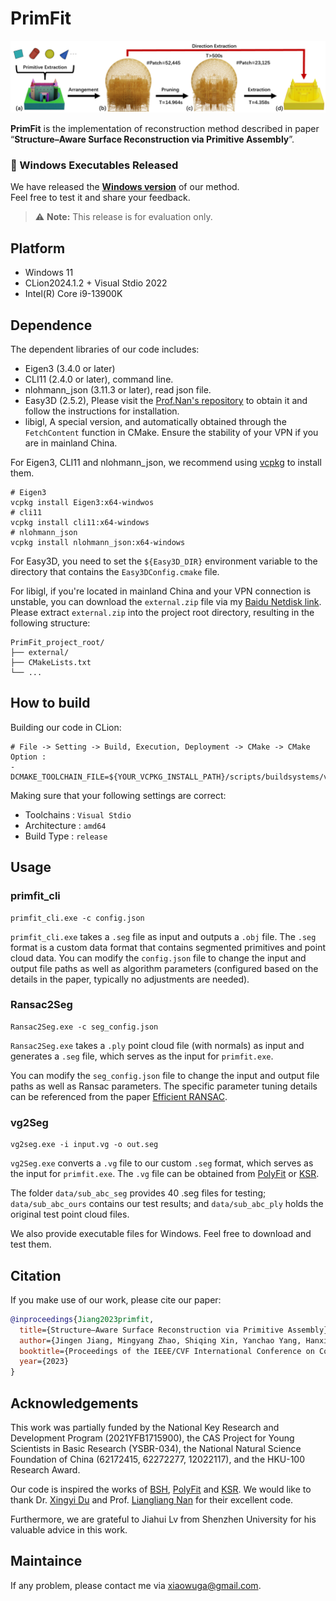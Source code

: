 # PrimFit

![](./images/overview.png)



**PrimFit** is the implementation of reconstruction method described in  paper “**Structure–Aware Surface Reconstruction via Primitive Assembly**”.

### 🚀 Windows Executables Released

We have released the [**Windows version**](https://github.com/xiaowuga/PrimFit/releases/download/PrimFit_Windows_Release_v1.0/PrimFit_Windows_Release_v1.0.zip) of our method.  
Feel free to test it and share your feedback.

> ⚠️ **Note:** This release is for evaluation only.


## Platform
- Windows 11
- CLion2024.1.2 +  Visual Stdio 2022
- Intel(R) Core i9-13900K

## Dependence

The dependent libraries of our code includes:
- Eigen3 (3.4.0 or later)
- CLI11 (2.4.0 or later), command line.
- nlohmann_json (3.11.3 or later), read json file.
- Easy3D (2.5.2), Please visit the [Prof.Nan's repository](https://github.com/LiangliangNan/Easy3D) to obtain it and follow the instructions for installation.
- libigl, A special version, and automatically obtained through the `FetchContent` function in CMake. Ensure the stability of your VPN if you are in mainland China.

For Eigen3, CLI11 and nlohmann_json, we recommend using [vcpkg](https://github.com/microsoft/vcpkg) to install them.
```shell
# Eigen3
vcpkg install Eigen3:x64-windwos
# cli11
vcpkg install cli11:x64-windows
# nlohmann_json
vcpkg install nlohmann_json:x64-windows
```
For Easy3D, you need to set the `${Easy3D_DIR}` environment variable to the directory that contains the `Easy3DConfig.cmake` file.

For libigl, if you're located in mainland China and your VPN connection is unstable, you can download the `external.zip` file via my [Baidu Netdisk link](https://pan.baidu.com/s/1deMHYUQk3k-fq9VsfLWeHg?pwd=7u32).
Please extract `external.zip` into the project root directory, resulting in the following structure:
```plaintext
PrimFit_project_root/
├── external/                
├── CMakeLists.txt
└── ...
```
  




## How to build

Building our code in CLion:
```
# File -> Setting -> Build, Execution, Deployment -> CMake -> CMake Option :
-DCMAKE_TOOLCHAIN_FILE=${YOUR_VCPKG_INSTALL_PATH}/scripts/buildsystems/vcpkg.cmake
```
Making sure that your following settings are correct:
- Toolchains : `Visual Stdio`
- Architecture : `amd64`
- Build Type : `release`


## Usage


### primfit_cli

```shell
primfit_cli.exe -c config.json
```

`primfit_cli.exe` takes a `.seg` file as input and outputs a `.obj` file. The `.seg` format is a custom data format that contains segmented primitives and point cloud data. You can modify the `config.json` file to change the input and output file paths as well as algorithm parameters (configured based on the details in the paper, typically no adjustments are needed).

### Ransac2Seg
```shell
Ransac2Seg.exe -c seg_config.json
```
`Ransac2Seg.exe` takes a `.ply` point cloud file (with normals) as input and generates a `.seg` file, which serves as the input for `primfit.exe`.


You can modify the `seg_config.json` file to change the input and output file paths as well as Ransac parameters. The specific parameter tuning details can be referenced from the paper [Efficient RANSAC](https://onlinelibrary.wiley.com/doi/full/10.1111/j.1467-8659.2007.01016.x).

### vg2Seg
```shell
vg2seg.exe -i input.vg -o out.seg
```
`vg2Seg.exe` converts a `.vg` file to our custom `.seg` format, which serves as the input for `primfit.exe`. The `.vg` file can be obtained from [PolyFit](https://github.com/LiangliangNan/PolyFit) or [KSR](https://www-sop.inria.fr/members/Florent.Lafarge/code/KSR.zip).


The folder `data/sub_abc_seg` provides 40 .seg files for testing; `data/sub_abc_ours` contains our test results; and `data/sub_abc_ply` holds the original test point cloud files.

We also provide executable files for Windows. Feel free to download and test them.

## Citation
If you make use of our work, please cite our paper:

```bibtex
@inproceedings{Jiang2023primfit,
  title={Structure–Aware Surface Reconstruction via Primitive Assembly},
  author={Jingen Jiang, Mingyang Zhao, Shiqing Xin, Yanchao Yang, Hanxiao Wang, Xiaohong Jia, Dong-Ming Yan},
  booktitle={Proceedings of the IEEE/CVF International Conference on Computer Vision},
  year={2023}
}
```

## Acknowledgements

This work was partially funded by the National Key Research and Development Program (2021YFB1715900), the CAS Project for Young Scientists in Basic Research (YSBR-034), the National Natural Science Foundation of China (62172415, 62272277, 12022117), and the HKU-100 Research Award.

Our code is inspired the works of [BSH](https://github.com/duxingyi-charles/Boundary_Sampled_Halfspaces), [PolyFit](https://github.com/LiangliangNan/PolyFit) and [KSR](https://www-sop.inria.fr/members/Florent.Lafarge/code/KSR.zip). We would like to thank Dr. [Xingyi Du](https://duxingyi-charles.github.io/) and Prof. [Liangliang Nan](https://3d.bk.tudelft.nl/liangliang/) for their excellent code.

Furthermore, we are grateful to Jiahui Lv from Shenzhen University for his valuable advice in this work.

## Maintaince

If any problem, please contact me via <xiaowuga@gmail.com>.





